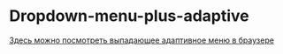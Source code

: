 # Dropdown-menu-plus-adaptive
<a href = "https://marinakisljkova.github.io/Dropdown-menu-plus-adaptive/">Здесь можно посмотреть выпадающее адаптивное меню в браузере</a>
